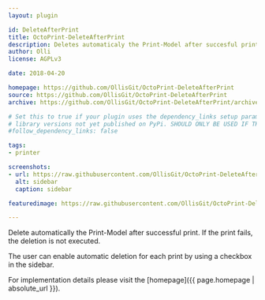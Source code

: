 ```yaml
---
layout: plugin

id: DeleteAfterPrint
title: OctoPrint-DeleteAfterPrint
description: Deletes automaticaly the Print-Model after succesful print
author: Olli
license: AGPLv3

date: 2018-04-20

homepage: https://github.com/OllisGit/OctoPrint-DeleteAfterPrint
source: https://github.com/OllisGit/OctoPrint-DeleteAfterPrint
archive: https://github.com/OllisGit/OctoPrint-DeleteAfterPrint/archive/master.zip

# Set this to true if your plugin uses the dependency_links setup parameter to include
# library versions not yet published on PyPi. SHOULD ONLY BE USED IF THERE IS NO OTHER OPTION!
#follow_dependency_links: false

tags:
- printer

screenshots:
- url: https://raw.githubusercontent.com/OllisGit/OctoPrint-DeleteAfterPrint/master/screenshots/sidebar.jpg
  alt: sidebar
  caption: sidebar

featuredimage: https://raw.githubusercontent.com/OllisGit/OctoPrint-DeleteAfterPrint/master/screenshots/sidebar.jpg

---
```


Delete automatically the Print-Model after successful print. If the print fails, the deletion is not executed.

The user can enable automatic deletion for each print by using a checkbox in the sidebar.

For implementation details please visit the [homepage]({{ page.homepage | absolute_url }}).
